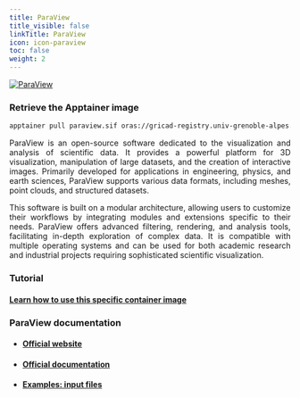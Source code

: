 ```yaml
---
title: ParaView
title_visible: false
linkTitle: ParaView
icon: icon-paraview
toc: false
weight: 2
---
```


<a href="https://www.paraview.org/" target="_blank" class="codes-pages-top-logo">
    <img alt="ParaView" class="logo-paraview"/>
</a>

### Retrieve the Apptainer image

```bash
apptainer pull paraview.sif oras://gricad-registry.univ-grenoble-alpes.fr/diamond/apptainer/apptainer-singularity-projects/paraview.sif:latest
```

<div align="justify">

ParaView is an open-source software dedicated to the visualization and analysis of scientific data. It provides a powerful platform for 3D visualization, manipulation of large datasets, and the creation of interactive images. Primarily developed for applications in engineering, physics, and earth sciences, ParaView supports various data formats, including meshes, point clouds, and structured datasets.

This software is built on a modular architecture, allowing users to customize their workflows by integrating modules and extensions specific to their needs. ParaView offers advanced filtering, rendering, and analysis tools, facilitating in-depth exploration of complex data. It is compatible with multiple operating systems and can be used for both academic research and industrial projects requiring sophisticated scientific visualization.

</div>

### Tutorial

#### <a href="/en/documentation/by-container/paraview">Learn how to use this specific container image</a>

### ParaView documentation

- #### <a href="https://www.paraview.org/" target="_blank">Official website</a>

- #### <a href="https://www.paraview.org/resources/" target="_blank">Official documentation</a>

- #### <a href="/downloads/paraview-tutorial-inputs.tar.gz">Examples: input files</a>
